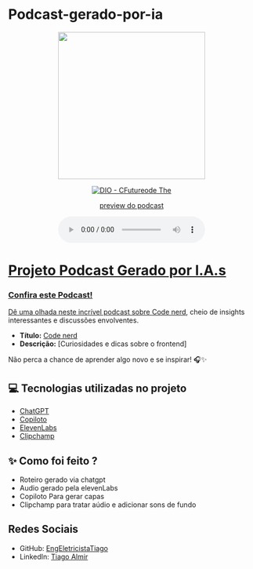 # Podcast-gerado-por-ia
<p align="center">
    <img src="https://www.integritas.mx/web/image/35542-a1bda254/robots-con-inteligencia-artificial.png" width="300"/>
</p>

<p align="center">
    <a href="https://dio.me/">
        <img src="https://img.shields.io/badge/DIO-Code_The_Future-28DA77?logo=youtube" alt="DIO - CFutureode The ">
    </a>
    <a href="https://dio.me/">
       
  
</p>

<p align="center">
    preview do podcast
</p>

<div align="center">
    <audio src="output/podcast_editado.MP3" controls title="Podcast editado"></audio>
</div>

# Projeto Podcast Gerado por I.A.s

### Confira este Podcast!

Dê uma olhada neste incrível podcast sobre [Code nerd](https://youtu.be/-m-le4s9JC4), cheio de insights interessantes e discussões envolventes.

- **Título:** [Code nerd](https://youtu.be/-m-le4s9JC4)
- **Descrição:** [Curiosidades e dicas sobre o frontend]

Não perca a chance de aprender algo novo e se inspirar! 🎧✨

## 💻 Tecnologias utilizadas no projeto

- [ChatGPT](https://chat.openai.com/) 
- [Copiloto](https://copilot.microsoft.com/)
- [ElevenLabs](https://beta.elevenlabs.io/)
- [Clipchamp](https://app.clipchamp.com/)

## ✨ Como foi feito ?

- Roteiro gerado via chatgpt
- Audio gerado pela elevenLabs
- Copiloto Para gerar capas
- Clipchamp para tratar aúdio e adicionar sons de fundo

## Redes Sociais

- GitHub: [EngEletricistaTiago](https://github.com/EngEletricistaTiago)
- LinkedIn: [Tiago Almir](https://www.linkedin.com/in/tiago-almir-81943a2b2/)
</p>
